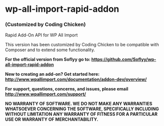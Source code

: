 # wp-all-import-rapid-addon  
### (Customized by Coding Chicken)
Rapid Add-On API for WP All Import 

This version has been customized by Coding Chicken to be compatible with Composer and to extend some functionality.

**For the official version from Soflyy go to: https://github.com/Soflyy/wp-all-import-rapid-addon**

**New to creating an add-on? Get started here: http://www.wpallimport.com/documentation/addon-dev/overview/**

**For support, questions, concerns, and issues, please email http://www.wpallimport.com/support/**

**NO WARRANTY OF SOFTWARE. WE DO NOT MAKE ANY WARRANTIES WHATSOEVER CONCERNING THE SOFTWARE, SPECIFICALLY INCLUDING WITHOUT LIMITATION ANY WARRANTY OF FITNESS FOR A PARTICULAR USE OR WARRANTY OF MERCHANTABILITY.**